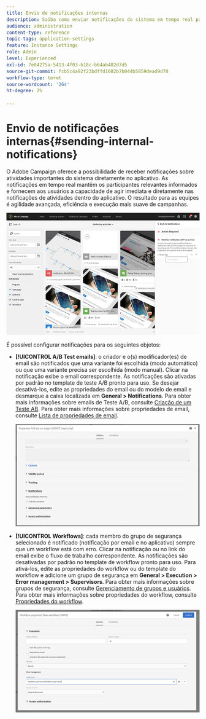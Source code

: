 ```yaml
---
title: Envio de notificações internas
description: Saiba como enviar notificações do sistema em tempo real para seus usuários do Adobe Campaign.
audience: administration
content-type: reference
topic-tags: application-settings
feature: Instance Settings
role: Admin
level: Experienced
exl-id: 7e04275a-5413-4f03-b18c-b64ab482d7d5
source-git-commit: fcb5c4a92f23bdffd1082b7b044b5859dead9d70
workflow-type: tm+mt
source-wordcount: '264'
ht-degree: 2%

---
```


# Envio de notificações internas{#sending-internal-notifications}

O Adobe Campaign oferece a possibilidade de receber notificações sobre atividades importantes do sistema diretamente no aplicativo. As notificações em tempo real mantêm os participantes relevantes informados e fornecem aos usuários a capacidade de agir imediata e diretamente nas notificações de atividades dentro do aplicativo. O resultado para as equipes é agilidade avançada, eficiência e execução mais suave de campanhas.

![](assets/pulse_3.png)

É possível configurar notificações para os seguintes objetos:

* **[!UICONTROL A/B Test emails]**: o criador e o(s) modificador(es) de email são notificados que uma variante foi escolhida (modo automático) ou que uma variante precisa ser escolhida (modo manual). Clicar na notificação exibe o email correspondente. As notificações são ativadas por padrão no template de teste A/B pronto para uso. Se desejar desativá-los, edite as propriedades do email ou do modelo de email e desmarque a caixa localizada em **General > Notifications**. Para obter mais informações sobre emails de Teste A/B, consulte [Criação de um Teste AB](../../channels/using/designing-an-a-b-test-email.md). Para obter mais informações sobre propriedades de email, consulte [Lista de propriedades de email](../../administration/using/configuring-email-channel.md#list-of-email-properties).

   ![](assets/pulse_2.png)

* **[!UICONTROL Workflows]**: cada membro do grupo de segurança selecionado é notificado (notificação por email e no aplicativo) sempre que um workflow está com erro. Clicar na notificação ou no link do email exibe o fluxo de trabalho correspondente. As notificações são desativadas por padrão no template de workflow pronto para uso. Para ativá-los, edite as propriedades do workflow ou do template do workflow e adicione um grupo de segurança em **General > Execution > Error management > Supervisors**. Para obter mais informações sobre grupos de segurança, consulte [Gerenciamento de grupos e usuários](../../administration/using/managing-groups-and-users.md). Para obter mais informações sobre propriedades do workflow, consulte [Propriedades do workflow](../../automating/using/managing-execution-options.md).

   ![](assets/pulse_1.png)
